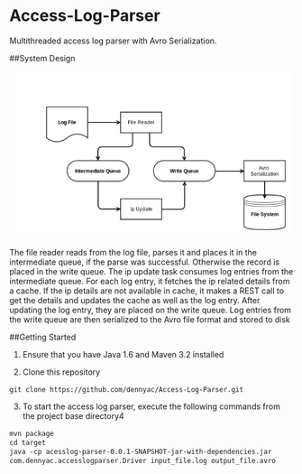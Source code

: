 Access-Log-Parser
=================

Multithreaded access log parser with Avro Serialization.

##System Design

![alt tag](img/system_design.jpg "System Design")

The file reader reads from the log file, parses it and places it in the intermediate queue, if the parse was successful. Otherwise the record is placed in the write queue.
The ip update task consumes log entries from the intermediate queue. For each log entry, it fetches the ip related details from a cache.
If the ip details are not available in cache, it makes a REST call to get the details and updates the cache as well as the log entry.
After updating the log entry, they are placed on the write queue. Log entries from the write queue are then serialized to the Avro file format and stored to disk



##Getting Started

1. Ensure that you have Java 1.6 and Maven 3.2 installed

2. Clone this repository

```
git clone https://github.com/dennyac/Access-Log-Parser.git
```

3. To start the access log parser, execute the following commands from the project base directory4

  ```shell
  mvn package
  cd target
  java -cp acesslog-parser-0.0.1-SNAPSHOT-jar-with-dependencies.jar com.dennyac.accesslogparser.Driver input_file.log output_file.avro
  ```
